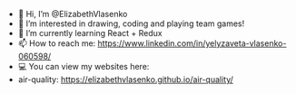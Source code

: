 - 👋 Hi, I’m @ElizabethVlasenko
- 👀 I’m interested in drawing, coding and playing team games!
- 🌱 I’m currently learning React + Redux
- 📫 How to reach me: https://www.linkedin.com/in/yelyzaveta-vlasenko-060598/
- 💻 You can view my websites here: 
- air-quality: https://elizabethvlasenko.github.io/air-quality/
<!---
ElizabethVlasenko/ElizabethVlasenko is a ✨ special ✨ repository because its `README.md` (this file) appears on your GitHub profile.
You can click the Preview link to take a look at your changes.
--->
